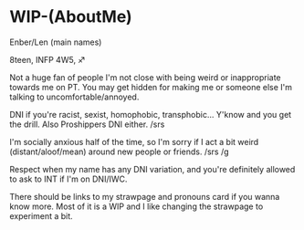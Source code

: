 # WIP-(AboutMe)
Enber/Len (main names)

8teen, INFP 4W5, ♐

Not a huge fan of people I'm not close with being weird or inappropriate towards me on PT. You may get hidden for making me or someone else I'm talking to uncomfortable/annoyed.

DNI if you're racist, sexist, homophobic, transphobic... Y'know and you get the drill. Also Proshippers DNI either. /srs

I'm socially anxious half of the time, so I'm sorry if I act a bit weird (distant/aloof/mean) around new people or friends. /srs /g

Respect when my name has any DNI variation, and you're definitely allowed to ask to INT if I'm on DNI/IWC.

There should be links to my strawpage and pronouns card if you wanna know more. Most of it is a WIP and I like changing the strawpage to experiment a bit.
